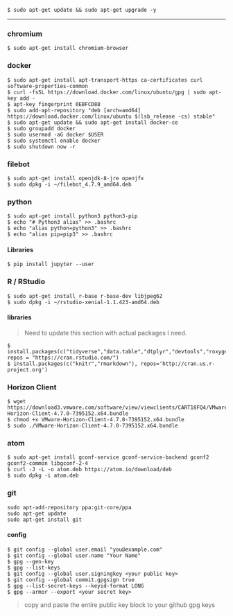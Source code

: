 `$ sudo apt-get update && sudo apt-get upgrade -y`

----

### chromium
```
$ sudo apt-get install chromium-browser
```


### docker
```
$ sudo apt-get install apt-transport-https ca-certificates curl software-properties-common
$ curl -fsSL https://download.docker.com/linux/ubuntu/gpg | sudo apt-key add -
$ apt-key fingerprint 0EBFCD88
$ sudo add-apt-repository "deb [arch=amd64] https://download.docker.com/linux/ubuntu $(lsb_release -cs) stable"
$ sudo apt-get update && sudo apt-get install docker-ce
$ sudo groupadd docker
$ sudo usermod -aG docker $USER
$ sudo systemctl enable docker
$ sudo shutdown now -r
```

### filebot
```
$ sudo apt-get install openjdk-8-jre openjfx
$ sudo dpkg -i ~/filebot_4.7.9_amd64.deb
```

### python
```
$ sudo apt-get install python3 python3-pip
$ echo "# Python3 alias" >> .bashrc
$ echo "alias python=python3" >> .bashrc
$ echo "alias pip=pip3" >> .bashrc
```

#### Libraries
```
$ pip install jupyter --user
```

### R / RStudio
```
$ sudo apt-get install r-base r-base-dev libjpeg62
$ sudo dpkg -i ~/rstudio-xenial-1.1.423-amd64.deb
```

#### libraries
> Need to update this section with actual packages I need.

```
$ install.packages(c("tidyverse","data.table","dtplyr","devtools","roxygen2","bit64"), repos = "https://cran.rstudio.com/")
$ install.packages(c("knitr","rmarkdown"), repos='http://cran.us.r-project.org')
```

### Horizon Client
```
$ wget https://download3.vmware.com/software/view/viewclients/CART18FQ4/VMware-Horizon-Client-4.7.0-7395152.x64.bundle
$ chmod +x VMware-Horizon-Client-4.7.0-7395152.x64.bundle 
$ sudo ./VMware-Horizon-Client-4.7.0-7395152.x64.bundle
```

### atom
```
$ sudo apt-get install gconf-service gconf-service-backend gconf2 gconf2-common libgconf-2-4
$ curl -J -L -o atom.deb https://atom.io/download/deb
$ sudo dpkg -i atom.deb
```

### git
```
sudo apt-add-repository ppa:git-core/ppa
sudo apt-get update
sudo apt-get install git
```

#### config
```
$ git config --global user.email "you@example.com"
$ git config --global user.name "Your Name"
$ gpg --gen-key
$ gpg --list-keys
$ git config --global user.signingkey <your public key>
$ git config --global commit.gpgsign true
$ gpg --list-secret-keys --keyid-format LONG
$ gpg --armor --export <your secret key>
```

> copy and paste the entire public key block to your github gpg keys

